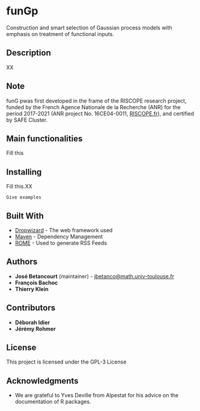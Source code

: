 # funGp

Construction and smart selection of Gaussian process models with emphasis on treatment of functional inputs.

## Description

XX

## Note

funG pwas first developed in the frame of the RISCOPE research project, funded by the French Agence Nationale de la Recherche (ANR) for the period 2017-2021 (ANR project No. 16CE04-0011, [RISCOPE.fr](https://perso.math.univ-toulouse.fr/riscope/)), and certified by SAFE Cluster.

## Main functionalities

Fill this

## Installing

Fill this.XX

```
Give examples
```

## Built With

* [Dropwizard](http://www.dropwizard.io/1.0.2/docs/) - The web framework used
* [Maven](https://maven.apache.org/) - Dependency Management
* [ROME](https://rometools.github.io/rome/) - Used to generate RSS Feeds

## Authors

* **José Betancourt** (maintainer) - [jbetanco@math.univ-toulouse.fr](jbetanco@math.univ-toulouse.fr)
* **François Bachoc**
* **Thierry Klein**

## Contributors

* **Déborah Idier**
* **Jérémy Rohmer**

## License

This project is licensed under the GPL-3 License

## Acknowledgments

* We are grateful to Yves Deville from Alpestat for his advice on the documentation of R packages.
